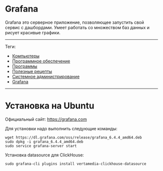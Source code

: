 # Grafana

Grafana это серверное приложение, позволяющее запустить свой сервис с
дашбордами. Умеет работать со множеством баз данных и рисует красивые графики.

---

Теги:

- [Компьютеры](../../_tags/компьютеры.md)
- [Программное обеспечение](../../_tags/программное%20обеспечение.md)
- [Программы](../../_tags/программы.md)
- [Полезные рецепты](../../_tags/полезные%20рецепты.md)
- [Системное администрирование](../../_tags/системное%20администрирование.md)
- [Grafana](../../_tags/grafana.md)

---

# Установка на Ubuntu

Официальный сайт: https://grafana.com

Для установки надо выполнить следующие команды:

```shell
wget https://dl.grafana.com/oss/release/grafana_6.4.4_amd64.deb
sudo dpkg -i grafana_6.4.4_amd64.deb
sudo service grafana-server start
```

Установка datasource для ClickHouse:

```shell
sudo grafana-cli plugins install vertamedia-clickhouse-datasource
```
